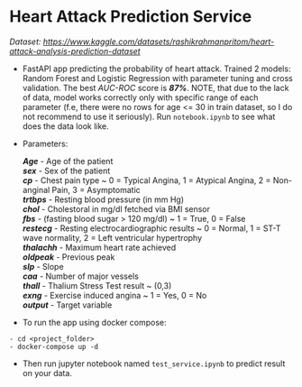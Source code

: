 # Heart Attack Prediction Service
*Dataset: https://www.kaggle.com/datasets/rashikrahmanpritom/heart-attack-analysis-prediction-dataset*  

- FastAPI app predicting the probability of heart attack. Trained 2 models: Random Forest and Logistic Regression with parameter tuning and cross validation. The best *AUC-ROC* score is ***87%***. NOTE, that due to the lack of data, model works correctly only with specific range of each parameter (f.e, there were no rows for age <= 30 in train dataset, so I do not recommend to use it seriously). Run `notebook.ipynb` to see what does the data look like.

- Parameters:

    ***Age*** - Age of the patient  
    ***sex*** - Sex of the patient  
    ***cp*** - Chest pain type ~ 0 = Typical Angina, 1 = Atypical Angina, 2 = Non-anginal Pain, 3 = Asymptomatic  
    ***trtbps*** - Resting blood pressure (in mm Hg)  
    ***chol*** - Cholestoral in mg/dl fetched via BMI sensor  
    ***fbs*** - (fasting blood sugar > 120 mg/dl) ~ 1 = True, 0 = False  
    ***restecg*** - Resting electrocardiographic results ~ 0 = Normal, 1 = ST-T wave normality, 2 = Left ventricular hypertrophy  
    ***thalachh*** - Maximum heart rate achieved  
    ***oldpeak*** - Previous peak  
    ***slp*** - Slope  
    ***caa*** - Number of major vessels  
    ***thall*** - Thalium Stress Test result ~ (0,3)  
    ***exng*** - Exercise induced angina ~ 1 = Yes, 0 = No  
    ***output*** - Target variable  


- To run the app using docker compose:  
```
- cd <project_folder>
- docker-compose up -d
```
- Then run jupyter notebook named `test_service.ipynb` to predict result on your data.

